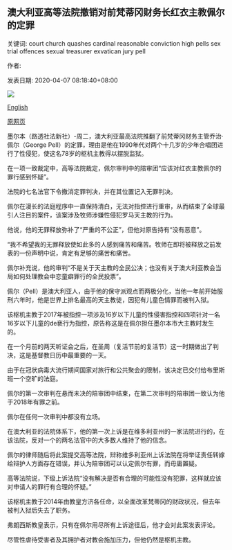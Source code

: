 ## 澳大利亚高等法院撤销对前梵蒂冈财务长红衣主教佩尔的定罪

关键词: court church quashes cardinal reasonable conviction high pells sex trial offences sexual treasurer exvatican jury pell

作者: 

发表日期: 2020-04-07 08:18:40+08:00

![](https://www.straitstimes.com/sites/default/files/styles/x_large/public/articles/2020/04/07/nz_pell_070443.jpg?itok=BSRABigG)

[English](Australian%20High%20Court%20quashes%20conviction%20of%20ex-Vatican%20treasurer%20Cardinal%20Pell%20for%20sex%20offences.md)

[原网页](https://www.straitstimes.com/asia/australianz/australian-high-court-quashes-conviction-of-ex-vatican-treasurer-cardinal-pell-on)

墨尔本（路透社法新社）-周二，澳大利亚最高法院推翻了前梵蒂冈财务主管乔治·佩尔（George Pell）的定罪，理由是他在1990年代对两个十几岁的少年合唱团进行了性侵犯，使这名78岁的枢机主教得以摆脱监狱。

在一项一致裁定中，高等法院裁定，佩尔审判中的陪审团“应该对红衣主教佩尔的罪行感到怀疑”。

法院的七名法官下令撤消定罪判决，并在其位置记入无罪判决。

佩尔在漫长的法庭程序中一直保持清白，无法对指控进行重审，从而结束了全球最引人注目的案件，该案涉及牧师涉嫌性侵犯罗马天主教的行为。

他说，他的无罪释放弥补了“严重的不公正”，但他对原告持有“没有恶意”。

“我不希望我的无罪释放使如此多的人感到痛苦和痛苦。牧师在即将被释放之前发表的一份声明中说，肯定有足够的痛苦和痛苦。

佩尔补充说，他的审判“不是关于天主教的全民公决；也没有关于澳大利亚教会当局如何处理教会中恋童癖罪行的全民投票”。

佩尔（Pell）是澳大利亚人，由于他的保守派观点而两极分化，当他一年前开始服刑六年时，他是世界上排名最高的天主教徒，因犯有儿童色情罪而被判入狱。

该枢机主教于2017年被指控一项涉及16岁以下儿童的性侵害指控和四项针对一名16岁以下儿童的de亵行为指控，原告称这是在佩尔担任墨尔本市大主教时发生的。

在一个月前的两天听证会之后，在圣周（复活节前的复活节）这一时期做出了判决，这是基督教日历中最重要的一天。

由于在冠状病毒大流行期间国家对旅行和公共聚会的限制，该决定已交付给布里斯班一个空旷的法庭。

佩尔的第一次审判在悬而未决的陪审团中结束，在第二次审判的陪审团一致认为他于2018年有罪之前。

佩尔在任何一次审判中都没有立场。

在澳大利亚的法院体系下，他的第一次上诉是在维多利亚州的一家法院进行的，在该法院，反对一个的两名法官中的大多数人维持了他的信念。

佩尔的律师随后将此案提交高等法院，辩称维多利亚州上诉法院在将举证责任转嫁给辩护人方面存在错误，并认为陪审团可以认定佩尔有罪，而毋庸置疑。

高等法院说，下级上诉法院“没有解决是否有合理的可能性没有犯罪，这样就应该对申请人的罪行有合理的怀疑。”

该枢机主教于2014年由教皇方济各任命，以全面改革梵蒂冈的财政状况，但去年被判入狱后失去了职务。

弗朗西斯教皇表示，只有在佩尔用尽所有上诉途径后，他才会对此案发表评论。

尽管性虐待受害者及其拥护者对教会施加压力，但他仍然是枢机主教。